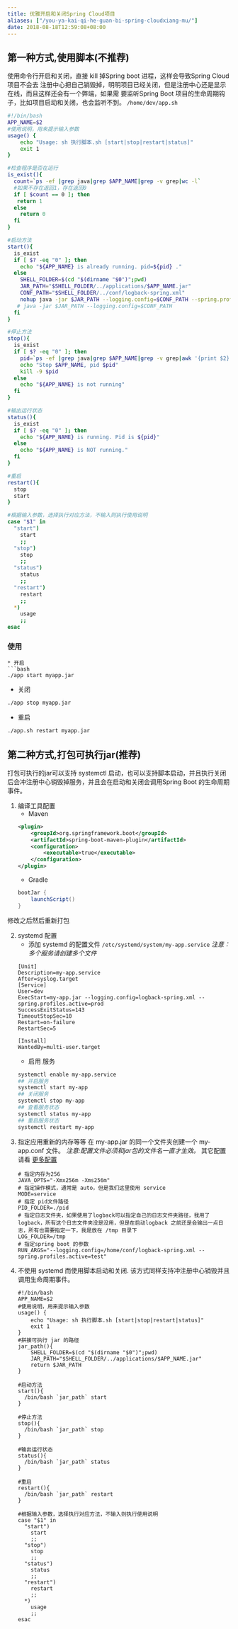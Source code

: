 ```yaml
---
title: 优雅开启和关闭Spring Cloud项目
aliases: ["/you-ya-kai-qi-he-guan-bi-spring-cloudxiang-mu/"]
date: 2018-08-18T12:59:08+08:00
---
```


## 第一种方式,使用脚本(不推荐)
使用命令行开启和关闭，直接 kill 掉Spring boot 进程，这样会导致Spring Cloud 项目不会去 注册中心把自己销毁掉，明明项目已经关闭，但是注册中心还是显示在线，而且这样还会有一个弊端，如果需
要监听Spring Boot 项目的生命周期钩子，比如项目启动和关闭，也会监听不到。
`/home/dev/app.sh`

```bash
#!/bin/bash
APP_NAME=$2
#使用说明，用来提示输入参数
usage() {
    echo "Usage: sh 执行脚本.sh [start|stop|restart|status]"
    exit 1
}

#检查程序是否在运行
is_exist(){
  count=`ps -ef |grep java|grep $APP_NAME|grep -v grep|wc -l`
  #如果不存在返回1，存在返回0     
  if [ $count == 0 ]; then
   return 1
  else
    return 0
  fi
}

#启动方法
start(){
  is_exist
  if [ $? -eq "0" ]; then
    echo "${APP_NAME} is already running. pid=${pid} ."
  else
    SHELL_FOLDER=$(cd "$(dirname "$0")";pwd)
    JAR_PATH="$SHELL_FOLDER/../applications/$APP_NAME.jar"
    CONF_PATH="$SHELL_FOLDER/../conf/logback-spring.xml"
    nohup java -jar $JAR_PATH --logging.config=$CONF_PATH --spring.profiles.active=test > /dev/null 2>&1 &
   # java -jar $JAR_PATH --logging.config=$CONF_PATH
  fi
}

#停止方法
stop(){
  is_exist
  if [ $? -eq "0" ]; then
    pid=`ps -ef |grep java|grep $APP_NAME|grep -v grep|awk '{print $2}'`
    echo "Stop $APP_NAME, pid $pid"    
    kill -9 $pid
  else
    echo "${APP_NAME} is not running"
  fi  
}

#输出运行状态
status(){
  is_exist
  if [ $? -eq "0" ]; then
    echo "${APP_NAME} is running. Pid is ${pid}"
  else
    echo "${APP_NAME} is NOT running."
  fi
}

#重启
restart(){
  stop
  start
}

#根据输入参数，选择执行对应方法，不输入则执行使用说明
case "$1" in
  "start")
    start
    ;;
  "stop")
    stop
    ;;
  "status")
    status
    ;;
  "restart")
    restart
    ;;
  *)
    usage
    ;;
esac
```
### 使用
```
* 开启
```bash
./app start myapp.jar
```
* 关闭
```bash
./app stop myapp.jar
```
* 重启
```bash
./app.sh restart myapp.jar 
```
## 第二种方式,打包可执行jar(推荐)
打包可执行的jar可以支持 systemctl 启动，也可以支持脚本启动，并且执行关闭后会冲注册中心销毁掉服务，并且会在启动和关闭会调用Spring Boot 的生命周期事件。
1. 编译工具配置
    * Maven 
    ```xml
    <plugin>
        <groupId>org.springframework.boot</groupId>
        <artifactId>spring-boot-maven-plugin</artifactId>
        <configuration>
            <executable>true</executable>
        </configuration>
    </plugin>
    ```
    * Gradle 
    ```groovy
    bootJar {
        launchScript()
    }
    ```
修改之后然后重新打包     

2. systemd 配置
    * 添加 systemd 的配置文件
    `/etc/systemd/system/my-app.service`
    _注意：多个服务请创建多个文件_
    ```text
    [Unit]
    Description=my-app.service
    After=syslog.target
    [Service]
    User=dev
    ExecStart=my-app.jar --logging.config=logback-spring.xml --spring.profiles.active=prod
    SuccessExitStatus=143
    TimeoutStopSec=10
    Restart=on-failure
    RestartSec=5

    [Install]
    WantedBy=multi-user.target
    ```
    * 启用 服务
    ```bash
    systemctl enable my-app.service
    ## 开启服务
    systemctl start my-app
    ## 关闭服务
    systemctl stop my-app
    ## 查看服务状态
    systemctl status my-app
    ## 重启服务状态
    systemctl restart my-app
    ```
3. 指定应用重新的内存等等
   在 my-app.jar 的同一个文件夹创建一个 my-app.conf 文件。
   _注意:配置文件必须和jar包的文件名一直才生效。_
   其它配置请看 [更多配置](https://docs.spring.io/spring-boot/docs/current-SNAPSHOT/reference/html/deployment-install.html#deployment-script-customization-when-it-runs)
   ```text
   # 指定内存为256
   JAVA_OPTS="-Xmx256m -Xms256m"
   # 指定操作模式，通常是 auto，但是我们这里使用 service
   MODE=service
   # 指定 pid文件路径
   PID_FOLDER=./pid
   # 指定日志文件夹，如果使用了logback可以指定自己的日志文件夹路径，我用了 logback，所有这个日志文件夹没是没用，但是在启动logback 之前还是会输出一点日志，所有也需要指定一下，我是放在 /tmp 目录下
   LOG_FOLDER=/tmp
   # 指定spring boot 的参数
   RUN_ARGS="--logging.config=/home/conf/logback-spring.xml --spring.profiles.active=test"
   ```
 4. 不使用 systemd 而使用脚本启动和关闭.
    该方式同样支持冲注册中心销毁并且调用生命周期事件。
    ```shell
    #!/bin/bash
    APP_NAME=$2
    #使用说明，用来提示输入参数
    usage() {
        echo "Usage: sh 执行脚本.sh [start|stop|restart|status]"
        exit 1
    }
    #拼接可执行 jar 的路径
    jar_path(){
        SHELL_FOLDER=$(cd "$(dirname "$0")";pwd)
        JAR_PATH="$SHELL_FOLDER/../applications/$APP_NAME.jar"
        return $JAR_PATH
    }

    #启动方法
    start(){
      /bin/bash `jar_path` start
    }

    #停止方法
    stop(){
      /bin/bash `jar_path` stop
    }

    #输出运行状态
    status(){
      /bin/bash `jar_path` status
    }

    #重启
    restart(){
      /bin/bash `jar_path` restart 
    }

    #根据输入参数，选择执行对应方法，不输入则执行使用说明
    case "$1" in
      "start")
        start
        ;;
      "stop")
        stop
        ;;
      "status")
        status
        ;;
      "restart")
        restart
        ;;
      *)
        usage
        ;;
    esac
    ```
